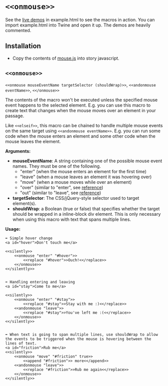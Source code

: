 # `<<onmouse>>`

See the [live demos](//mikewesthad.com/twine-resources/macros/mouse/example.html) in example.html to see the macros in action. You can import example.html into Twine and open it up. The demos are heavily commented.

## Installation

- Copy the contents of [mouse.js](//raw.githubusercontent.com/mikewesthad/twine-resources/master/macros/mouse/mouse.js) into story javascript.

## `<<onmouse>>`

`<<onmouse mouseEventName targetSelector (shouldWrap)>>`, `<<andonmouse eventName>>`, `<</onmouse>>`

The contents of the macro won't be executed unless the specified mouse event happens to the selected element. E.g. you can use this macro to create text that changes when the mouse moves over an element in your passage.

Like `<<elseif>>`, this macro can be chained to handle multiple mouse events on the same target using `<<andonmouse eventName>>`. E.g. you can run some code when the mouse enters an element and some other code when the mouse leaves the element.

**Arguments:**

- **mouseEventName**: A string containing one of the possible mouse event names. They must be one of the following.
	- "enter" (when the mouse enters an element for the first time)
	- "leave" (when a mouse leaves an element it was hovering over)
	- "move" (when a mouse moves while over an element)
	- "over" (similar to "enter", see [reference](http://www.w3schools.com/jquery/tryit.asp?filename=tryjquery_event_mouseenter_mouseover))
	- "out" (similar to "leave", see [reference](http://www.w3schools.com/jquery/tryit.asp?filename=tryjquery_event_mouseenter_mouseover))
- **targetSelector**: The CSS/jQuery-style selector used to target element(s).
- **shouldWrap**: a Boolean (true or false) that specifies whether the target should be wrapped in a inline-block div element. This is only necessary when using this macro with text that spans multiple lines. 

**Usage:**

```
➡️ Simple hover change
<a id="hover">Don't touch me</a>

<<silently>>
	<<onmouse "enter" "#hover">>
		<<replace "#hover">>Ouch!<</replace>>
	<</onmouse>>
<</silently>>


➡️ Handling entering and leaving
<a id="stay">Come to me</a>

<<silently>>
	<<onmouse "enter" "#stay">>
  		<<replace "#stay">>Stay with me :)<</replace>>
	<<andonmouse "leave">>
		<<replace "#stay">>You've left me :(<</replace>>
	<</onmouse>>
<</silently>>


➡️ When text is going to span multiple lines, use shouldWrap to allow the events to be triggered when the mouse is hovering between the lines of text.
<a id="friction">Rub me</a>
<<silently>>
 	<<onmouse "move" "#friction" true>>
		<<append "#friction">> more<</append>>
	<<andonmouse "leave">>
		<<replace "#friction">>Rub me again<</replace>>
 	<</onmouse>>
<</silently>>
```